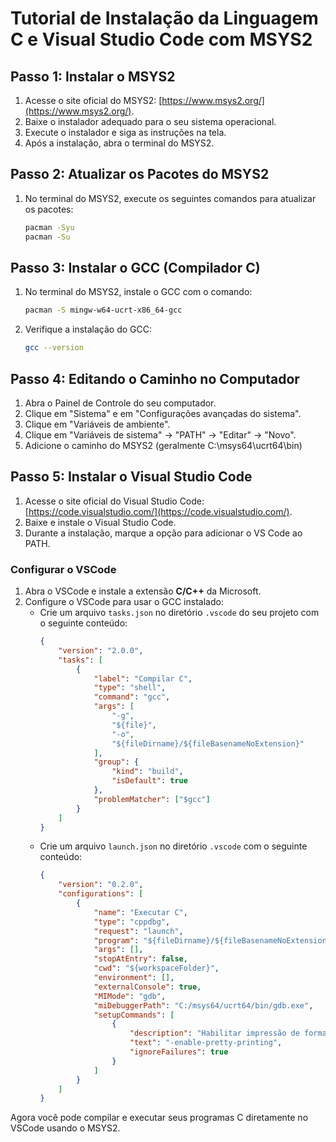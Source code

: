 # Tutorial de Instalação da Linguagem C e Visual Studio Code com MSYS2

## Passo 1: Instalar o MSYS2
1. Acesse o site oficial do MSYS2: [https://www.msys2.org/](https://www.msys2.org/).
2. Baixe o instalador adequado para o seu sistema operacional.
3. Execute o instalador e siga as instruções na tela.
4. Após a instalação, abra o terminal do MSYS2.

## Passo 2: Atualizar os Pacotes do MSYS2
1. No terminal do MSYS2, execute os seguintes comandos para atualizar os pacotes:
    ```bash
    pacman -Syu
    pacman -Su
    ```

## Passo 3: Instalar o GCC (Compilador C)
1. No terminal do MSYS2, instale o GCC com o comando:
    ```bash
    pacman -S mingw-w64-ucrt-x86_64-gcc
    ```
2. Verifique a instalação do GCC:
    ```bash
    gcc --version
    ```

## Passo 4: Editando o Caminho no Computador
1. Abra o Painel de Controle do seu computador.
2. Clique em "Sistema" e em "Configurações avançadas do sistema".
3. Clique em "Variáveis de ambiente".
4. Clique em "Variáveis de sistema" -> "PATH" -> "Editar" -> "Novo".
5. Adicione o caminho do MSYS2 (geralmente C:\msys64\ucrt64\bin)


## Passo 5: Instalar o Visual Studio Code
1. Acesse o site oficial do Visual Studio Code: [https://code.visualstudio.com/](https://code.visualstudio.com/).
2. Baixe e instale o Visual Studio Code.
3. Durante a instalação, marque a opção para adicionar o VS Code ao PATH.

### Configurar o VSCode
1. Abra o VSCode e instale a extensão **C/C++** da Microsoft.
2. Configure o VSCode para usar o GCC instalado:
    - Crie um arquivo `tasks.json` no diretório `.vscode` do seu projeto com o seguinte conteúdo:
        ```json
        {
            "version": "2.0.0",
            "tasks": [
                {
                    "label": "Compilar C",
                    "type": "shell",
                    "command": "gcc",
                    "args": [
                        "-g",
                        "${file}",
                        "-o",
                        "${fileDirname}/${fileBasenameNoExtension}"
                    ],
                    "group": {
                        "kind": "build",
                        "isDefault": true
                    },
                    "problemMatcher": ["$gcc"]
                }
            ]
        }
        ```
    - Crie um arquivo `launch.json` no diretório `.vscode` com o seguinte conteúdo:
        ```json
        {
            "version": "0.2.0",
            "configurations": [
                {
                    "name": "Executar C",
                    "type": "cppdbg",
                    "request": "launch",
                    "program": "${fileDirname}/${fileBasenameNoExtension}",
                    "args": [],
                    "stopAtEntry": false,
                    "cwd": "${workspaceFolder}",
                    "environment": [],
                    "externalConsole": true,
                    "MIMode": "gdb",
                    "miDebuggerPath": "C:/msys64/ucrt64/bin/gdb.exe",
                    "setupCommands": [
                        {
                            "description": "Habilitar impressão de formato para gdb",
                            "text": "-enable-pretty-printing",
                            "ignoreFailures": true
                        }
                    ]
                }
            ]
        }
        ```

Agora você pode compilar e executar seus programas C diretamente no VSCode usando o MSYS2.